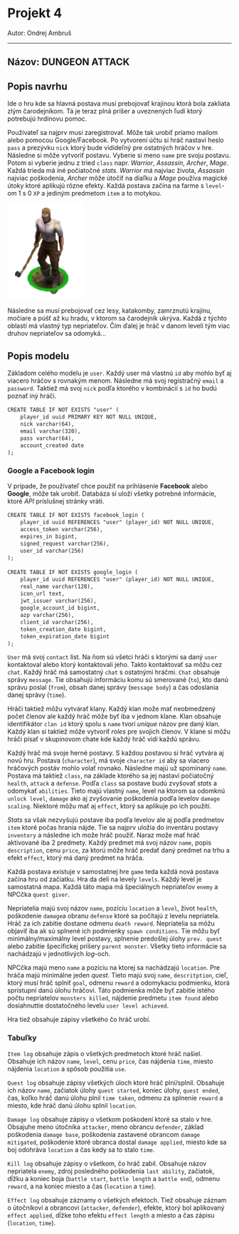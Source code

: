 # Projekt 4
Autor: Ondrej Ambruš

---

## Názov: DUNGEON ATTACK

## Popis navrhu
Ide o hru kde sa hlavná postava musí prebojovať krajinou ktorá bola zakliata zlým čarodejníkom. Tá je teraz plná príšer a uveznených ľudí ktorý potrebujú hrdinovu pomoc.

Používateľ sa najprv musí zaregistrovať. Môže tak urobiť priamo mailom alebo pomocou Google/Facebook.
Po vytvorení účtu si hráč nastaví heslo `pass` a prezývku `nick` ktorý bude vidideľný pre ostatných hráčov v hre.
Následne si môže vytvoriť postavu. Vyberie si meno `name` pre svoju postavu. Potom si vyberie jednu z tried `class` napr. *Warrior*, *Assassin*, *Archer*, *Mage*. Každá trieda má iné počiatočné *stats*. *Warrior* má najviac života, *Assassin* najviac poškodenia, *Archer* môže útočiť na diaľku a *Mage* používa magické útoky ktoré aplikujú rôzne efekty. Každá postava začína na farme s `level`-om 1 s 0 `XP` a jediným predmetom `item` a to motykou. 

![Hero image](/img/DbS1.png)

Následne sa musí prebojovať cez lesy, katakomby, zamrznutú krajinu, močiare a púšť až ku hradu, v ktorom sa čarodejník ukrýva. Každá z týchto oblastí má vlastný typ nepriateľov. Čím ďalej je hráč v danom leveli tým viac druhov nepriateľov sa odomyká...

## Popis modelu
Základom celého modelu je `user`. Každý user má vlastnú `id` aby mohlo byť aj viacero hráčov s rovnakým menom.
Následne má svoj registračný `email` a `password`. Taktiež má svoj `nick` podľa ktorého v kombinácií s `id` ho budú poznať iný hráči.

``` postgres
CREATE TABLE IF NOT EXISTS "user" (
    player_id uuid PRIMARY KEY NOT NULL UNIQUE,
    nick varchar(64),
    email varchar(320),
    pass varchar(64),
    account_created date
);
```

### Google a Facebook login
V prípade, že používateľ chce použiť na prihlásenie **Facebook** alebo **Google**, môže tak urobiť. Databáza si uloží všetky potrebné informácie, ktoré *API* príslušnej stránky vráti.

``` postgres
CREATE TABLE IF NOT EXISTS facebook_login (
    player_id uuid REFERENCES "user" (player_id) NOT NULL UNIQUE,
    access_token varchar(256),
    expires_in bigint,
    signed_request varchar(256),
    user_id varchar(256)
);

CREATE TABLE IF NOT EXISTS google_login (
    player_id uuid REFERENCES "user" (player_id) NOT NULL UNIQUE,
    real_name varchar(128),
    icon_url text,
    jwt_issuer varchar(256),
    google_account_id bigint,
    azp varchar(256),
    client_id varchar(256),
    token_creation_date bigint,
    token_expiration_date bigint
);
```

`User` má svoj `contact` list. Na ňom sú všetci hráči s ktorými sa daný `user` kontaktoval alebo ktorý kontaktovali jeho. Takto kontaktovať sa môžu cez `chat`. Každý hráč má samostatný `chat` s ostatnými hráčmi. `Chat` obsahuje správy `message`. Tie obsahujú informáciu komu sú smerované (`to`), kto danú správu poslal (`from`), obsah danej správy (`message body`) a čas odoslania danej správy (`time`).

Hráči taktiež môžu vytvárať klany. Každý klan može mať neobmedzený počet členov ale každý hráč môže byť iba v jednom klane. Klan obsahuje identifikátor `clan id` ktorý spolu s `name` tvorí *unique* názov pre daný klan. Každý klan si taktiež môže vytvoriť *roles* pre svojich členov. V klane si môžu hráči písať v skupinovom chate kde každý hráč vidí každú správu.

Každý hráč má svoje herné postavy. S každou postavou si hráč vytvára aj novú hru. Postava (`character`), má svoje `character id` aby sa viacero hráčových postáv mohlo volať rovnako. Následne majú už spomínaný `name`. Postava má taktiež `class`, na základe ktorého sa jej nastaví počiatočný `health`, `attack` a `defense`. Podľa `class` sa postave budú zvyšovať *stats* a  odomykať `abilities`. Tieto majú vlastný `name`, level na ktorom sa odomknú `unlock level`, `damage` ako aj zvyšovanie poškodenia podľa levelov `damage scaling`. Niektoré môžu mať aj `effect`, ktorý sa aplikuje po ich použití. 

*Stats* sa však nezvyšujú postave iba podľa levelov ale aj podľa predmetov `item` ktoré počas hrania nájde. Tie sa najprv uložia do inventáru postavy `inventory` a následne ich može hráč použiť. Naraz može mať hráč aktivované iba 2 predmety. Každý predmet má svoj názov `name`, popis `description`, cenu `price`, za ktorú môže hráč predať daný predmet na trhu a efekt `effect`, ktorý má daný predmet na hráča.

Každá postava existuje v samostatnej hre `game` teda každá nová postava začína hru od začiatku. Hra da delí na levely `levels`. Každý level je samostatná mapa. Každá táto mapa má špeciálnych nepriateľov `enemy` a NPCčka `quest giver`.

Nepriatelia majú svoj názov `name`, pozíciu `location` a `level`, život `health`, poškodenie `damage`a obranu `defense` ktoré sa počítajú z levelu nepriatela. Hráč za ich zabitie dostane odmenu `death reward`. Nepriatelia sa môžu objaviť iba ak sú splnené ich podmienky `spawn conditions`. Tie môžu byť minimálny/maximálny level postavy, splnenie predošlej úlohy `prev. quest` alebo zabitie špecifickej príšery `parent monster`. Všetky tieto informácie sa nachádzajú v jednotlivých *log*-och.

NPCčka majú meno `name` a pozíciu na ktorej sa nachádzajú `location`. Pre hráča majú minimálne jeden *quest*. Tieto majú svoj `name`, `descritption`, cieľ, ktorý musí hráč splniť `goal`, odmenu `reward` a odomykaciu podmienku, ktorá sprístupní danú úlohu hráčovi. Táto podmienka môže byť zabitie istého počtu nepriatelov `monsters killed`, nájdenie predmetu `item found` alebo dosiahnuttie dostatočného levelu `user level achieved`.

Hra tiež obsahuje zápisy všetkého čo hráč urobí.

 ### Tabuľky

`Item log` obsahuje zápis o všetkých predmetoch ktoré hráč našiel. Obsahuje ich názov `name`, `level`, cenu `price`, čas nájdenia `time`, miesto nájdenia `location` a spôsob použitia `use`.

`Quest log` obsahuje zápisy všetkých úloch ktoré hráč plní/splnil. Obsahuje ich názov `name`, začiatok úlohy `quest started`, koniec úlohy, `quest ended`, čas, koľko hráč danú úlohu plnil `time taken`, odmenu za splnenie `reward` a miesto, kde hráč danú úlohu splnil `location`.

`Damage log` obsahuje zápisy o všetkom poškodení ktoré sa stalo v hre. Obsajuhe meno útočníka `attacker`, meno obrancu `defender`, základ poškodenia `damage base`, poškodenia zastavené obrancom `damage mitigated`, poškodenie ktoré obranca dostal `damage applied`, miesto kde sa boj odohráva `location` a čas kedy sa to stalo `time`.

`Kill log` obsahuje zápisy o všetkom, čo hráč zabil. Obsahuje názov nepriatela `enemy`, zdroj posledného poškodenia `last ability`, začiatok, dĺžku a koniec boja (`battle start`, `battle length` a `battle end`), odmenu `reward`, a na koniec miesto a čas (`location` a `time`).

`Effect log` obsahuje záznamy o všetkých efektoch. Tiež obsahuje záznam o útočníkovi a obrancovi (`attacker`, `defender`), efekte, ktorý bol aplikovaný `effect applied`, dĺžke toho efektu `effect length` a miesto a čas zápisu (`location`, `time`).

